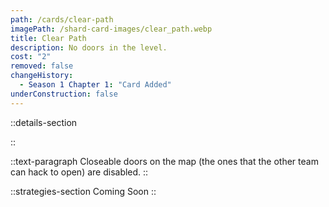 ```yaml
---
path: /cards/clear-path
imagePath: /shard-card-images/clear_path.webp
title: Clear Path
description: No doors in the level.
cost: "2"
removed: false
changeHistory:
  - Season 1 Chapter 1: "Card Added"
underConstruction: false
---
```


::details-section

::

::text-paragraph
Closeable doors on the map (the ones that the other team can hack to open) are disabled.
::

::strategies-section
Coming Soon
::
